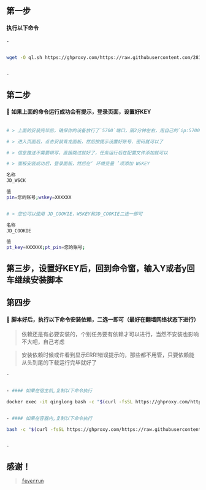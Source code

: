 
## 第一步

#### 执行以下命令

```sh
-


wget -O ql.sh https://ghproxy.com/https://raw.githubusercontent.com/281677160/ql/main/ql.sh && bash ql.sh


-
```

## 第二步

#### 🚩 如果上面的命令运行成功会有提示，登录页面，设置好KEY
```sh

# > 上面的安装完毕后，确保你的设备放行了`5700`端口，隔2分钟左右，用自己的`ip:5700`进入页面

# > 进入页面后，点击安装青龙面板，然后按提示设置好账号、密码就可以了

# > 信息推送不需要填写，直接跳过就好了，任务运行后在配置文件添加就可以

# > 面板安装成功后，登录面板，然后在‘ 环境变量 ’项添加 WSKEY

名称
JD_WSCK

值
pin=您的账号;wskey=XXXXXX
```

```sh

# > 您也可以使用 JD_COOKIE，WSKEY和JD_COOKIE二选一即可

名称
JD_COOKIE

值
pt_key=XXXXXX;pt_pin=您的账号;
```

## 第三步，设置好KEY后，回到命令窗，输入Y或者y回车继续安装脚本


## 第四步

#### 🚩 脚本好后，执行以下命令安装依赖，二选一即可（最好在翻墙网络状态下进行）

> 依赖还是有必要安装的，个别任务要有依赖才可以进行，当然不安装也影响不大吧，自己考虑

> 安装依赖时候或许看到显示ERR!错误提示的，那些都不用管，只要依赖能从头到尾的下载运行完毕就好了

```sh
-


- #### 如果在宿主机,复制以下命令执行

docker exec -it qinglong bash -c "$(curl -fsSL https://ghproxy.com/https://raw.githubusercontent.com/281677160/ql/main/npm.sh)"


- #### 如果在容器内,复制以下命令执行

bash -c "$(curl -fsSL https://ghproxy.com/https://raw.githubusercontent.com/281677160/ql/main/npm.sh)"


-
```

## 感谢！

> [`feverrun`](https://github.com/feverrun/my_scripts)
